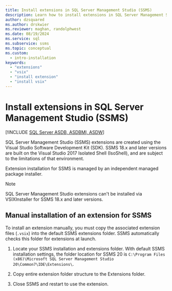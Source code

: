 ```yaml
---
title: Install extensions in SQL Server Management Studio (SSMS)
description: Learn how to install extensions in SQL Server Management Studio (SSMS).
author: dzsquared
ms.author: drskwier
ms.reviewer: maghan, randolphwest
ms.date: 08/19/2024
ms.service: sql
ms.subservice: ssms
ms.topic: conceptual
ms.custom:
  - intro-installation
keywords:
  - "extensions"
  - "vsix"
  - "install extension"
  - "install vsix"
---
```


# Install extensions in SQL Server Management Studio (SSMS)

[!INCLUDE [SQL Server ASDB, ASDBMI, ASDW](../includes/applies-to-version/sql-asdb-asdbmi-asa.md)]

SQL Server Management Studio (SSMS) extensions are created using the Visual Studio Software Development Kit (SDK). SSMS 18.x and later versions are built on the Visual Studio 2017 Isolated Shell (IsoShell), and are subject to the limitations of that environment.

Extension installation for SSMS is managed by an independent managed package installer.

> [!NOTE]  
> SQL Server Management Studio extensions can't be installed via VSIXInstaller for SSMS 18.x and later versions.

## Manual installation of an extension for SSMS

To install an extension manually, you must copy the associated extension files (`.vsix`) into the default SSMS extensions folder. SSMS automatically checks this folder for extensions at launch.

1. Locate your SSMS installation and extensions folder. With default SSMS installation settings, the folder location for SSMS 20 is `C:\Program Files (x86)\Microsoft SQL Server Management Studio 20\Common7\IDE\Extensions\`.

1. Copy entire extension folder structure to the Extensions folder.

1. Close SSMS and restart to use the extension.
